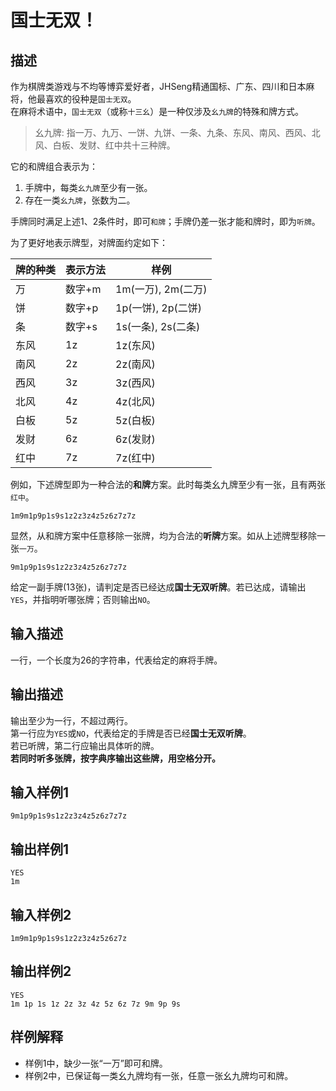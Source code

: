 # 国士无双！
## 描述
作为棋牌类游戏与不均等博弈爱好者，JHSeng精通国标、广东、四川和日本麻将，他最喜欢的役种是`国士无双`。  
在麻将术语中，`国士无双`（或称`十三幺`）是一种仅涉及`幺九牌`的特殊和牌方式。  
> 幺九牌: 指一万、九万、一饼、九饼、一条、九条、东风、南风、西风、北风、白板、发财、红中共十三种牌。  

它的和牌组合表示为：  
1. 手牌中，每类`幺九牌`至少有一张。  
2. 存在一类`幺九牌`，张数为二。  

手牌同时满足上述1、2条件时，即可`和牌`；手牌仍差一张才能和牌时，即为`听牌`。  

为了更好地表示牌型，对牌面约定如下：  

|牌的种类|表示方法|样例|
|---|---|---|
|万|数字+m|1m(一万), 2m(二万)|
|饼|数字+p|1p(一饼), 2p(二饼)|
|条|数字+s|1s(一条), 2s(二条)|
|东风|1z|1z(东风)|
|南风|2z|2z(南风)|
|西风|3z|3z(西风)|
|北风|4z|4z(北风)|
|白板|5z|5z(白板)|
|发财|6z|6z(发财)|
|红中|7z|7z(红中)|

例如，下述牌型即为一种合法的**和牌**方案。此时每类幺九牌至少有一张，且有两张`红中`。
```
1m9m1p9p1s9s1z2z3z4z5z6z7z7z
```
显然，从和牌方案中任意移除一张牌，均为合法的**听牌**方案。如从上述牌型移除一张`一万`。
```
9m1p9p1s9s1z2z3z4z5z6z7z7z
```

给定一副手牌(13张)，请判定是否已经达成**国士无双听牌**。若已达成，请输出`YES`，并指明听哪张牌；否则输出`NO`。  

## 输入描述
一行，一个长度为26的字符串，代表给定的麻将手牌。

## 输出描述
输出至少为一行，不超过两行。  
第一行应为`YES`或`NO`，代表给定的手牌是否已经**国士无双听牌**。  
若已听牌，第二行应输出具体听的牌。  
**若同时听多张牌，按字典序输出这些牌，用空格分开。**

## 输入样例1
```
9m1p9p1s9s1z2z3z4z5z6z7z7z
```
## 输出样例1
```
YES
1m
```
## 输入样例2
```
1m9m1p9p1s9s1z2z3z4z5z6z7z
```
## 输出样例2
```
YES
1m 1p 1s 1z 2z 3z 4z 5z 6z 7z 9m 9p 9s
```

## 样例解释
- 样例1中，缺少一张“一万”即可和牌。
- 样例2中，已保证每一类幺九牌均有一张，任意一张幺九牌均可和牌。
